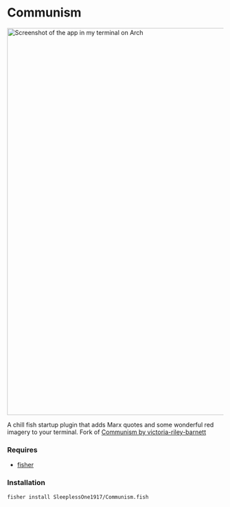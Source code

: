 # Communism

<img width="900" alt="Screenshot of the app in my terminal on Arch" src="https://user-images.githubusercontent.com/28871516/236706050-8dc81b3f-b48b-4781-bd8d-72771014f0a1.png">

A chill fish startup plugin that adds Marx quotes and some wonderful red imagery to your terminal. Fork of [Communism by victoria-riley-barnett](https://github.com/victoria-riley-barnett/Communism)

### Requires 
- [fisher](https://github.com/jorgebucaran/fisher)

### Installation

```
fisher install SleeplessOne1917/Communism.fish
```
